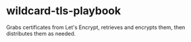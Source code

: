 # wildcard-tls-playbook
Grabs certificates from Let's Encrypt, retrieves and encrypts them, then distributes them as needed.
